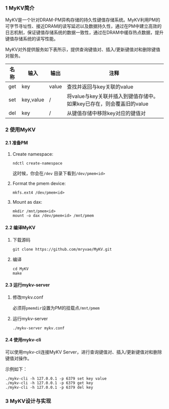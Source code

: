 ### 1 MyKV简介

MyKV是一个针对DRAM-PM异构存储的持久性键值存储系统。MyKV利用PM的可字节寻址性、接近DRAM的读写延迟以及数据持久性，通过在PM中建立高效的日志机制，保证键值存储系统的数据一致性，通过在DRAM中缓存热点数据，提升键值存储系统的读写性能。

MyKV对外提供服务如下表所示，提供查询键值对、插入/更新键值对和删除键值对服务。

| 名称 | 输入      | 输出  | 注释                                                         |
| :--: | --------- | ----- | ------------------------------------------------------------ |
| get  | key       | value | 查找并返回与key关联的value                                   |
| set  | key,value | /     | 将value与key关联并插入到键值存储中。如果key已存在，则会覆盖旧的value |
| del  | key       | /     | 从键值存储中移除key对应的键值对                              |

### 2 使用MyKV

#### 2.1 准备PM

1. Create namespace:

   ```shell
   ndctl create-namespace
   ```
	这时候，你会在`/dev` 目录下看到`/dev/pmem<id>`
	


2. Format the pmem device:

   ```shell
   mkfs.ext4 /dev/pmem<id>
   ```
   
3. Mount as dax:

   ```shell
   mkdir /mnt/pmem<id>
   mount -o dax /dev/pmem<id> /mnt/pmem
   ```

#### 2.2 编译MyKV

1. 下载源码

   ```shell
   git clone https://github.com/mryvae/MyKV.git
   ```

2. 编译

   ```shell
   cd MyKV
   make
   ```

#### 2.3 运行mykv-server

1. 修改mykv.conf

   必须将`pmemdir`设置为PM的挂载点`/mnt/pmem`

2. 运行mykv-server

   ```shell
   ./mykv-server mykv.conf
   ```

#### 2.4 使用mykv-cli

可以使用mykv-cli连接MyKV Server，进行查询键值对、插入/更新键值对和删除键值对操作。

示例如下：

```
./mykv-cli -h 127.0.0.1 -p 6379 set key value
./mykv-cli -h 127.0.0.1 -p 6379 get key
./mykv-cli -h 127.0.0.1 -p 6379 del key
```

### 3 MyKV设计与实现

